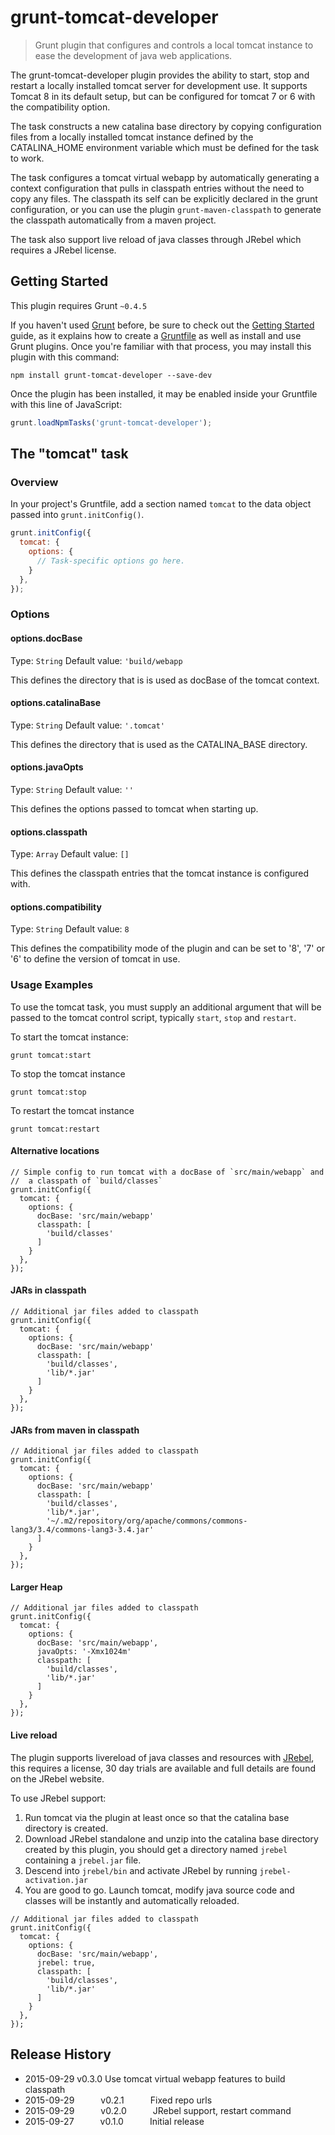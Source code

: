 # grunt-tomcat-developer

> Grunt plugin that configures and controls a local tomcat instance to
> ease the development of java web applications.

The grunt-tomcat-developer plugin provides the ability to start, stop and
restart a locally installed tomcat server for development use. It supports
Tomcat 8 in its default setup, but can be configured for tomcat 7 or 6 with
the compatibility option.

The task constructs a new catalina base directory by copying configuration files
from a locally installed tomcat instance defined by the CATALINA_HOME environment
variable which must be defined for the task to work.

The task configures a tomcat virtual webapp by automatically
generating a context configuration that pulls in classpath entries without the
need to copy any files. The classpath its self can be explicitly declared
in the grunt configuration, or you can use the plugin `grunt-maven-classpath`
to generate the classpath automatically from a maven project.

The task also support live reload of java classes through JRebel which
requires a JRebel license.

## Getting Started
This plugin requires Grunt `~0.4.5`

If you haven't used [Grunt](http://gruntjs.com/) before, be sure to check out the [Getting Started](http://gruntjs.com/getting-started) guide, as it explains how to create a [Gruntfile](http://gruntjs.com/sample-gruntfile) as well as install and use Grunt plugins. Once you're familiar with that process, you may install this plugin with this command:

```shell
npm install grunt-tomcat-developer --save-dev
```

Once the plugin has been installed, it may be enabled inside your Gruntfile with this line of JavaScript:

```js
grunt.loadNpmTasks('grunt-tomcat-developer');
```

## The "tomcat" task

### Overview

In your project's Gruntfile, add a section named `tomcat` to the data object passed into `grunt.initConfig()`.

```js
grunt.initConfig({
  tomcat: {
    options: {
      // Task-specific options go here.
    }
  },
});
```

### Options

#### options.docBase
Type: `String`
Default value: `'build/webapp`

This defines the directory that is is used as docBase of the tomcat context.

#### options.catalinaBase
Type: `String`
Default value: `'.tomcat'`

This defines the directory that is used as the CATALINA_BASE directory.

#### options.javaOpts
Type: `String`
Default value: `''`

This defines the options passed to tomcat when starting up.

#### options.classpath
Type: `Array`
Default value: `[]`

This defines the classpath entries that the tomcat instance is configured with.

#### options.compatibility
Type: `String`
Default value: `8`

This defines the compatibility mode of the plugin and can be set to
'8', '7' or '6' to define the version of tomcat in use.

### Usage Examples

To use the tomcat task, you must supply an additional argument that will be
passed to the tomcat control script, typically `start`, `stop` and `restart`.

To start the tomcat instance:

```
grunt tomcat:start
```

To stop the tomcat instance

```
grunt tomcat:stop
```

To restart the tomcat instance

```
grunt tomcat:restart
```

#### Alternative locations

```
// Simple config to run tomcat with a docBase of `src/main/webapp` and
//  a classpath of `build/classes`
grunt.initConfig({
  tomcat: {
    options: {
      docBase: 'src/main/webapp'
      classpath: [
        'build/classes'
      ]
    }
  },
});
```

#### JARs in classpath

```
// Additional jar files added to classpath
grunt.initConfig({
  tomcat: {
    options: {
      docBase: 'src/main/webapp'
      classpath: [
        'build/classes',
        'lib/*.jar'
      ]
    }
  },
});
```

#### JARs from maven in classpath

```
// Additional jar files added to classpath
grunt.initConfig({
  tomcat: {
    options: {
      docBase: 'src/main/webapp'
      classpath: [
        'build/classes',
        'lib/*.jar',
        '~/.m2/repository/org/apache/commons/commons-lang3/3.4/commons-lang3-3.4.jar'
      ]
    }
  },
});
```

#### Larger Heap

```
// Additional jar files added to classpath
grunt.initConfig({
  tomcat: {
    options: {
      docBase: 'src/main/webapp',
      javaOpts: '-Xmx1024m'
      classpath: [
        'build/classes',
        'lib/*.jar'
      ]
    }
  },
});
```

#### Live reload

The plugin supports livereload of java classes and resources with [JRebel](http://zeroturnaround.com/software/jrebel/), this requires a license,
30 day trials are available and full details are found on the JRebel website.

To use JRebel support:

1. Run tomcat via the plugin at least once so that the catalina base directory is created.
2. Download JRebel standalone and unzip into the catalina base directory created by this plugin, you should get a directory named `jrebel` containing a `jrebel.jar` file.
3. Descend into `jrebel/bin` and activate JRebel by running `jrebel-activation.jar`
4. You are good to go. Launch tomcat, modify java source code and classes will be instantly and automatically reloaded.

```
// Additional jar files added to classpath
grunt.initConfig({
  tomcat: {
    options: {
      docBase: 'src/main/webapp',
      jrebel: true,
      classpath: [
        'build/classes',
        'lib/*.jar'
      ]
    }
  },
});
```

## Release History
* 2015-09-29   v0.3.0   Use tomcat virtual webapp features to build classpath
* 2015-09-29   v0.2.1   Fixed repo urls
* 2015-09-29   v0.2.0   JRebel support, restart command
* 2015-09-27   v0.1.0   Initial release

